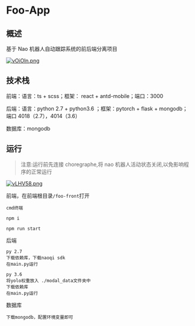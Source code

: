# Foo-App

## 概述

基于 Nao 机器人自动跟踪系统的前后端分离项目

[![vOiOln.png](https://s1.ax1x.com/2022/09/10/vOiOln.png)](https://imgse.com/i/vOiOln)

## 技术栈

前端：语言：ts + scss；框架： react + antd-mobile；端口：3000

后端：语言：python 2.7 + python3.6 ；框架：pytorch + flask + mongodb；端口 4018（2.7），4014（3.6）

数据库：mongodb

## 运行

> 注意:运行前先连接 choregraphe,将 nao 机器人活动状态关闭,以免影响程序的正常运行

[![vLHV58.png](https://s1.ax1x.com/2022/09/10/vLHV58.png)](https://imgse.com/i/vLHV58)

前端，在前端根目录`/foo-front`打开

```
cmd终端

npm i

npm run start
```

后端

```
py 2.7
下载依赖库，下载naoqi sdk
在main.py运行

py 3.6
将yolo权重放入 ./modal_data文件夹中
下载依赖库
在main.py运行
```

数据库

```
下载mongodb，配置环境变量即可
```
